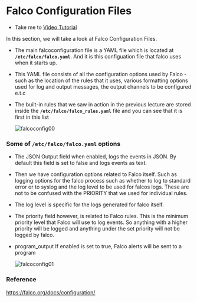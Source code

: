 # Falco Configuration Files

  - Take me to [Video Tutorial](https://kodekloud.com/topic/falco-configuration-files/)

In this section, we will take a look at Falco Configuration Files.

- The main falcoconfiguration file is a YAML file which is located at **`/etc/falco/falco.yaml`**. And it is this configuation file that falco uses when it starts up.

- This YAML file consists of all the configuration options used by Falco -such as the location of the rules that it uses, various formatting options used for log and output messages, the output channels to be configured e.t.c

- The built-in rules that we saw in action in the previous lecture are stored inside the **`/etc/falco/falco_rules.yaml`** file and you can see that it is first in this list

  ![falcoconfig00](../../images/falcoconfig00.png)

### Some of **`/etc/falco/falco.yaml`** options

- The JSON Output field when enabled, logs the events in JSON. By default this field is set to false and logs events as text.

- Then we have configuration options related to Falco itself. Such as logging options for the falco process such as whether to log to standard error   or to syslog and the log level to be used for falcos logs. These are not to be confused with the PRIORITY that we used for individual rules.

- The log level is specific for the logs generated for falco itself.

- The priority field however, is related to Falco rules. This is the minimum priority level that Falco will use to log events. So anything with a higher priority will be logged and anything under the set priority will not be logged by falco.

- program_output If enabled is set to true, Falco alerts will be sent to a program

  ![falcoconfig01](../../images/falcoconfig01.png)



### Reference

https://falco.org/docs/configuration/
